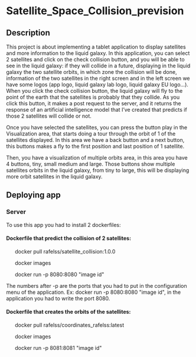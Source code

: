 # Satellite_Space_Collision_prevision

<h2>Description</h2>

This project is about implementing a tablet application to display satellites and more information to the liquid galaxy.
In this application, you can select 2 satellites and click on the check collision button, and you will be able to see in the liquid galaxy: if they will collide in a future, displaying in the liquid galaxy the two satellite orbits, in which zone the collision will be done, information of the two satellites in the right screen and in the left screen we have some logos (app logo, liquid galaxy lab logo, liquid galaxy EU logo…).
When you click the check collision button, the liquid galaxy will fly to the point of the earth that the satellites is probably that they collide. As you click this button, it makes a post request to the server, and it returns the response of an artificial intelligence model that I’ve created that predicts if those 2 satellites will collide or not.

Once you have selected the satellites, you can press the button play in the Visualization area, that starts doing a tour through the orbit of 1 of the satellites displayed. In this area we have a back button and a next button, this buttons makes a fly to the first position and last position of 1 satellite.

Then, you have a visualization of multiple orbits area, in this area you have 4 buttons, tiny, small medium and large. Those buttons show multiple satellites orbits in the liquid galaxy, from tiny to large, this will be displaying more orbit satellites in the liquid galaxy.

<h2>Deploying app</h2>
<h3>Server</h3>

To use this app you had to install 2 dockerfiles:

<h4>Dockerfile that predict the collision of 2 satellites:</h4>


<ul><p>docker pull rafelss/satellite_collision:1.0.0</p>
  <p>docker images</p>
<p>docker run -p 8080:8080 "image id"</p>
  </ul>
  The numbers after -p are the ports that you had to put in the configuration menu of the application.
  Ex: docker run -p 8080:8080 "image id", in the application you had to write the port 8080.

<h4>Dockerfile that creates the orbits of the satellites:</h4>


<ul><p>docker pull rafelss/coordinates_rafelss:latest</p>
  <p>docker images</p>
<p>docker run -p 8081:8081 "image id"</p>

  </ul>
